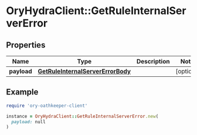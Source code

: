 # OryHydraClient::GetRuleInternalServerError

## Properties

| Name | Type | Description | Notes |
| ---- | ---- | ----------- | ----- |
| **payload** | [**GetRuleInternalServerErrorBody**](GetRuleInternalServerErrorBody.md) |  | [optional] |

## Example

```ruby
require 'ory-oathkeeper-client'

instance = OryHydraClient::GetRuleInternalServerError.new(
  payload: null
)
```

